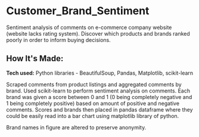 # Customer_Brand_Sentiment
Sentiment analysis of comments on e-commerce company website (website lacks rating system). Discover which products and brands ranked poorly in order to inform buying decisions.

## How It's Made:

**Tech used:** Python libraries - BeautifulSoup, Pandas, Matplotlib, scikit-learn

Scraped comments from product listings and aggregated comments by brand. Used scikit-learn to perform sentiment analysis on comments. Each brand was given a score between 0 and 1 (0 being completely negative and 1 being completely positive) based on amount of positive and negative comments. Scores and brands then placed in pandas dataframe where they could be easily read into a bar chart using matplotlib library of python.

Brand names in figure are altered to preserve anonymity.
